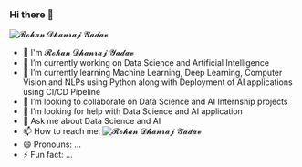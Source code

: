 ### Hi there 👋
<p align="left"> <img src="https://komarev.com/ghpvc/?username=rohandhanraj&label=Profile%20views&color=0e75b6&style=flat" alt="𝓡𝓸𝓱𝓪𝓷 𝓓𝓱𝓪𝓷𝓻𝓪𝓳 𝓨𝓪𝓭𝓪𝓿" /> </p>

- :boy: I'm 𝓡𝓸𝓱𝓪𝓷 𝓓𝓱𝓪𝓷𝓻𝓪𝓳 𝓨𝓪𝓭𝓪𝓿
- 🔭 I’m currently working on Data Science and Artificial Intelligence
- 🌱 I’m currently learning Machine Learning, Deep Learning, Computer Vision and NLPs using Python along with Deployment of AI applications using CI/CD Pipeline
- 👯 I’m looking to collaborate on Data Science and AI Internship projects
- 🤔 I’m looking for help with Data Science and AI application
- 💬 Ask me about Data Science and AI
- 📫 How to reach me: ![𝓡𝓸𝓱𝓪𝓷 𝓓𝓱𝓪𝓷𝓻𝓪𝓳 𝓨𝓪𝓭𝓪𝓿](https://www.linkedin.com/in/rohan-dhanraj-yadav/)
- 😄 Pronouns: ...
- ⚡ Fun fact: ...
